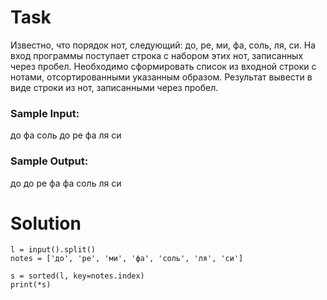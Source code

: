 # Task

Известно, что порядок нот, следующий: до, ре, ми, фа, соль, ля, си. На вход программы поступает строка с набором этих нот, записанных через пробел. Необходимо сформировать список из входной строки с нотами, отсортированными указанным образом. Результат вывести в виде строки из нот, записанными через пробел.

### Sample Input:

до фа соль до ре фа ля си

### Sample Output:

до до ре фа фа соль ля си

# Solution
```
l = input().split()
notes = ['до', 'ре', 'ми', 'фа', 'соль', 'ля', 'си']

s = sorted(l, key=notes.index)
print(*s)
```